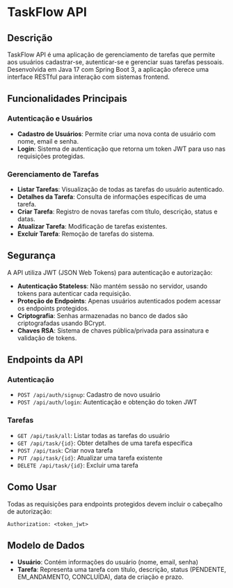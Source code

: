 # TaskFlow API

## Descrição
TaskFlow API é uma aplicação de gerenciamento de tarefas que permite aos usuários cadastrar-se, autenticar-se e gerenciar suas tarefas pessoais. Desenvolvida em Java 17 com Spring Boot 3, a aplicação oferece uma interface RESTful para interação com sistemas frontend.

## Funcionalidades Principais

### Autenticação e Usuários
- **Cadastro de Usuários**: Permite criar uma nova conta de usuário com nome, email e senha.
- **Login**: Sistema de autenticação que retorna um token JWT para uso nas requisições protegidas.

### Gerenciamento de Tarefas
- **Listar Tarefas**: Visualização de todas as tarefas do usuário autenticado.
- **Detalhes da Tarefa**: Consulta de informações específicas de uma tarefa.
- **Criar Tarefa**: Registro de novas tarefas com título, descrição, status e datas.
- **Atualizar Tarefa**: Modificação de tarefas existentes.
- **Excluir Tarefa**: Remoção de tarefas do sistema.

## Segurança
A API utiliza JWT (JSON Web Tokens) para autenticação e autorização:

- **Autenticação Stateless**: Não mantém sessão no servidor, usando tokens para autenticar cada requisição.
- **Proteção de Endpoints**: Apenas usuários autenticados podem acessar os endpoints protegidos.
- **Criptografia**: Senhas armazenadas no banco de dados são criptografadas usando BCrypt.
- **Chaves RSA**: Sistema de chaves pública/privada para assinatura e validação de tokens.

## Endpoints da API

### Autenticação
- `POST /api/auth/signup`: Cadastro de novo usuário
- `POST /api/auth/login`: Autenticação e obtenção do token JWT

### Tarefas
- `GET /api/task/all`: Listar todas as tarefas do usuário
- `GET /api/task/{id}`: Obter detalhes de uma tarefa específica
- `POST /api/task`: Criar nova tarefa
- `PUT /api/task/{id}`: Atualizar uma tarefa existente
- `DELETE /api/task/{id}`: Excluir uma tarefa

## Como Usar
Todas as requisições para endpoints protegidos devem incluir o cabeçalho de autorização:
```
Authorization: <token_jwt>
```

## Modelo de Dados
- **Usuário**: Contém informações do usuário (nome, email, senha)
- **Tarefa**: Representa uma tarefa com título, descrição, status (PENDENTE, EM_ANDAMENTO, CONCLUÍDA), data de criação e prazo.

